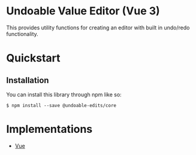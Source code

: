 # Undoable Value Editor (Vue 3)
This provides utility functions for creating an editor with built in undo/redo functionality.

# Quickstart
## Installation
You can install this library through npm like so:
```
$ npm install --save @undoable-edits/core
```

# Implementations
  * [Vue](https://github.com/David-Cary/undoable-editor/tree/main/packages/vue)
